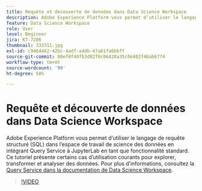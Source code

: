```yaml
---
title: Requête et découverte de données dans Data Science Workspace
description: Adobe Experience Platform vous permet d’utiliser le langage de requête structuré (SQL) dans l’espace de travail de science des données en intégrant Query Service à JupyterLab en tant que fonctionnalité standard.
feature: Data Science Workspace
role: User
level: Beginner
jira: KT-7286
thumbnail: 333311.jpg
exl-id: c946d462-42bc-4adf-a4db-47a61fa6bbff
source-git-commit: 00ef0f40fb3d82f0c06428a35c0e402f46ab6774
workflow-type: tm+mt
source-wordcount: '99'
ht-degree: 50%

---
```


# Requête et découverte de données dans Data Science Workspace

Adobe Experience Platform vous permet d’utiliser le langage de requête structuré (SQL) dans l’espace de travail de science des données en intégrant Query Service à JupyterLab en tant que fonctionnalité standard. Ce tutoriel présente certains cas d’utilisation courants pour explorer, transformer et analyser des données. Pour plus d’informations, consultez la [Query Service dans la documentation de Data Science Workspace](https://experienceleague.adobe.com/docs/experience-platform/data-science-workspace/jupyterlab/query-service.html).

>[!VIDEO](https://video.tv.adobe.com/v/333311)
